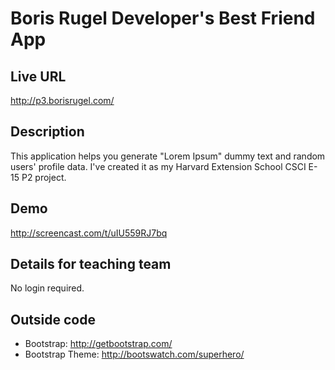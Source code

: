 # Boris Rugel Developer's Best Friend App

## Live URL
<http://p3.borisrugel.com/>

## Description
This application helps you generate "Lorem Ipsum" dummy text and random users' profile data. I've created it as my Harvard Extension School CSCI 
E-15 P2 project.

## Demo
http://screencast.com/t/uIU559RJ7bq

## Details for teaching team
No login required.


## Outside code
* Bootstrap: http://getbootstrap.com/
* Bootstrap Theme: http://bootswatch.com/superhero/